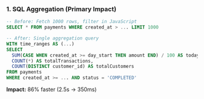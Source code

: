 ### 1. SQL Aggregation (Primary Impact)

```sql
-- Before: Fetch 1000 rows, filter in JavaScript
SELECT * FROM payments WHERE created_at > ... LIMIT 1000

-- After: Single aggregation query
WITH time_ranges AS (...)
SELECT
  SUM(CASE WHEN created_at >= day_start THEN amount END) / 100 AS todayRevenue,
  COUNT(*) AS totalTransactions,
  COUNT(DISTINCT customer_id) AS totalCustomers
FROM payments
WHERE created_at >= ... AND status = 'COMPLETED'
```

**Impact:** 86% faster (2.5s → 350ms)
